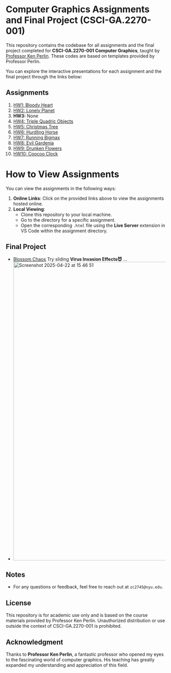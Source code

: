 # Computer Graphics Assignments and Final Project (CSCI-GA.2270-001)

This repository contains the codebase for all assignments and the final project completed for **CSCI-GA.2270-001 Computer Graphics**, taught by [Professor Ken Perlin](https://cs.nyu.edu/~perlin/courses/fall2024/). These codes are based on templates provided by Professor Perlin.

You can explore the interactive presentations for each assignment and the final project through the links below:

## Assignments

1. [HW1: Bloody Heart](https://i6.cims.nyu.edu/~zc2745/graphics/hw1/bloody_heart.html)
2. [HW2: Lonely Planet](https://i6.cims.nyu.edu/~zc2745/graphics/hw2/lonely_planet.html)
3. **HW3:** None
4. [HW4: Triple Quadric Objects](https://i6.cims.nyu.edu/~zc2745/graphics/hw4/triple_quadric_objects.html)
6. [HW5: Christmas Tree](https://i6.cims.nyu.edu/~zc2745/graphics/hw5/christmas_tree.html)
7. [HW6: Hurdling Horse](https://i6.cims.nyu.edu/~zc2745/graphics/hw6/hurdling_horse.html)
8. [HW7: Running Bigmax](https://i6.cims.nyu.edu/~zc2745/graphics/hw7/running_bigmax.html)
9. [HW8: Evil Gardenia](https://i6.cims.nyu.edu/~zc2745/graphics/hw8/evil_gardenia.html)
10. [HW9: Drunken Flowers](https://i6.cims.nyu.edu/~zc2745/graphics/hw9/drunken_flowers.html)
11. [HW10: Coocoo Clock](https://i6.cims.nyu.edu/~zc2745/graphics/hw10/coocooclock.html)

# How to View Assignments

You can view the assignments in the following ways:
1. **Online Links**: Click on the provided links above to view the assignments hosted online.  
2. **Local Viewing**: 
   - Clone this repository to your local machine.  
   - Go to the directory for a specific assignment.  
   - Open the corresponding `.html` file using the **Live Server** extension in VS Code within the assignment directory.  


## Final Project

- [Blossom Chaos](https://i6.cims.nyu.edu/~zc2745/graphics/final_project/blossom_chaos.html)
Try sliding **Virus Invasion Effects😈** ... 
- <img width="938" alt="Screenshot 2025-04-22 at 15 46 51" src="https://github.com/user-attachments/assets/8c5e1172-1266-4070-b94a-4fc395ccf371" />


## Notes
- For any questions or feedback, feel free to reach out at `zc2745@nyu.edu`.

## License

This repository is for academic use only and is based on the course materials provided by Professor Ken Perlin. Unauthorized distribution or use outside the context of CSCI-GA.2270-001 is prohibited.

## Acknowledgment

Thanks to **Professor Ken Perlin**, a fantastic professor who opened my eyes to the fascinating world of computer graphics. His teaching has greatly expanded my understanding and appreciation of this field.

